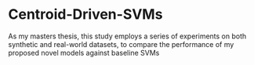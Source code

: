 # Centroid-Driven-SVMs
As my masters thesis, this study employs a series of experiments on both synthetic and real-world datasets, to compare the performance of my proposed novel models against baseline SVMs
